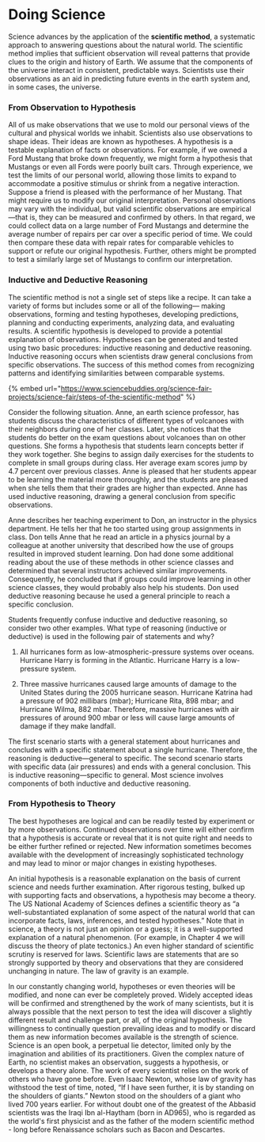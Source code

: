 # Doing Science

Science advances by the application of the **scientific method**, a systematic approach to answering questions about the natural world. The scientific method implies that sufficient observation will reveal patterns that provide clues to the origin and history of Earth. We assume that the components of the universe interact in consistent, predictable ways. Scientists use their observations as an aid in predicting future events in the earth system and, in some cases, the universe.

### From Observation to Hypothesis 

All of us make observations that we use to mold our personal views of the cultural and physical worlds we inhabit. Scientists also use observations to shape ideas. Their ideas are known as hypotheses. A hypothesis is a testable explanation of facts or observations. For example, if we owned a Ford Mustang that broke down frequently, we might form a hypothesis that Mustangs or even all Fords were poorly built cars. Through experience, we test the limits of our personal world, allowing those limits to expand to accommodate a positive stimulus or shrink from a negative interaction. Suppose a friend is pleased with the performance of her Mustang. That might require us to modify our original interpretation. Personal observations may vary with the individual, but valid scientific observations are empirical—that is, they can be measured and confirmed by others. In that regard, we could collect data on a large number of Ford Mustangs and determine the average number of repairs per car over a specific period of time. We could then compare these data with repair rates for comparable vehicles to support or refute our original hypothesis. Further, others might be prompted to test a similarly large set of Mustangs to confirm our interpretation. 

### Inductive and Deductive Reasoning 

The scientific method is not a single set of steps like a recipe. It can take a variety of forms but includes some or all of the following— making observations, forming and testing hypotheses, developing predictions, planning and conducting experiments, analyzing data, and evaluating results. A scientific hypothesis is developed to provide a potential explanation of observations. Hypotheses can be generated and tested using two basic procedures: inductive reasoning and deductive reasoning. Inductive reasoning occurs when scientists draw general conclusions from specific observations. The success of this method comes from recognizing patterns and identifying similarities between comparable systems. 

{% embed url="https://www.sciencebuddies.org/science-fair-projects/science-fair/steps-of-the-scientific-method" %}

Consider the following situation. Anne, an earth science professor, has students discuss the characteristics of different types of volcanoes with their neighbors during one of her classes. Later, she notices that the students do better on the exam questions about volcanoes than on other questions. She forms a hypothesis that students learn concepts better if they work together. She begins to assign daily exercises for the students to complete in small groups during class. Her average exam scores jump by 4.7 percent over previous classes. Anne is pleased that her students appear to be learning the material more thoroughly, and the students are pleased when she tells them that their grades are higher than expected. Anne has used inductive reasoning, drawing a general conclusion from specific observations. 

Anne describes her teaching experiment to Don, an instructor in the physics department. He tells her that he too started using group assignments in class. Don tells Anne that he read an article in a physics journal by a colleague at another university that described how the use of groups resulted in improved student learning. Don had done some additional reading about the use of these methods in other science classes and determined that several instructors achieved similar improvements. Consequently, he concluded that if groups could improve learning in other science classes, they would probably also help his students. Don used deductive reasoning because he used a general principle to reach a specific conclusion.

Students frequently confuse inductive and deductive reasoning, so consider two other examples. What type of reasoning \(inductive or deductive\) is used in the following pair of statements and why? 

1. All hurricanes form as low-atmospheric-pressure systems over oceans. Hurricane Harry is forming in the Atlantic. Hurricane Harry is a low-pressure system. 

2. Three massive hurricanes caused large amounts of damage to the United States during the 2005 hurricane season. Hurricane Katrina had a pressure of 902 millibars \(mbar\); Hurricane Rita, 898 mbar; and Hurricane Wilma, 882 mbar. Therefore, massive hurricanes with air pressures of around 900 mbar or less will cause large amounts of damage if they make landfall. 

The first scenario starts with a general statement about hurricanes and concludes with a specific statement about a single hurricane. Therefore, the reasoning is deductive—general to specific. The second scenario starts with specific data \(air pressures\) and ends with a general conclusion. This is inductive reasoning—specific to general. Most science involves components of both inductive and deductive reasoning.

### From Hypothesis to Theory

The best hypotheses are logical and can be readily tested by experiment or by more observations. Continued observations over time will either confirm that a hypothesis is accurate or reveal that it is not quite right and needs to be either further refined or rejected. New information sometimes becomes available with the development of increasingly sophisticated technology and may lead to minor or major changes in existing hypotheses. 

An initial hypothesis is a reasonable explanation on the basis of current science and needs further examination. After rigorous testing, bulked up with supporting facts and observations, a hypothesis may become a theory. The US National Academy of Sciences defines a scientific theory as “a well-substantiated explanation of some aspect of the natural world that can incorporate facts, laws, inferences, and tested hypotheses.” Note that in science, a theory is not just an opinion or a guess; it is a well-supported explanation of a natural phenomenon. \(For example, in Chapter 4 we will discuss the theory of plate tectonics.\) An even higher standard of scientific scrutiny is reserved for laws. Scientific laws are statements that are so strongly supported by theory and observations that they are considered unchanging in nature. The law of gravity is an example.

In our constantly changing world, hypotheses or even theories will be modified, and none can ever be completely proved. Widely accepted ideas will be confirmed and strengthened by the work of many scientists, but it is always possible that the next person to test the idea will discover a slightly different result and challenge part, or all, of the original hypothesis. The willingness to continually question prevailing ideas and to modify or discard them as new information becomes available is the strength of science. Science is an open book, a perpetual lie detector, limited only by the imagination and abilities of its practitioners. Given the complex nature of Earth, no scientist makes an observation, suggests a hypothesis, or develops a theory alone. The work of every scientist relies on the work of others who have gone before. Even Isaac Newton, whose law of gravity has withstood the test of time, noted, “If I have seen further, it is by standing on the shoulders of giants.” Newton stood on the shoulders of a giant who lived 700 years earlier. For without doubt one of the greatest of the Abbasid scientists was the Iraqi Ibn al-Haytham \(born in AD965\), who is regarded as the world's first physicist and as the father of the modern scientific method - long before Renaissance scholars such as Bacon and Descartes.

